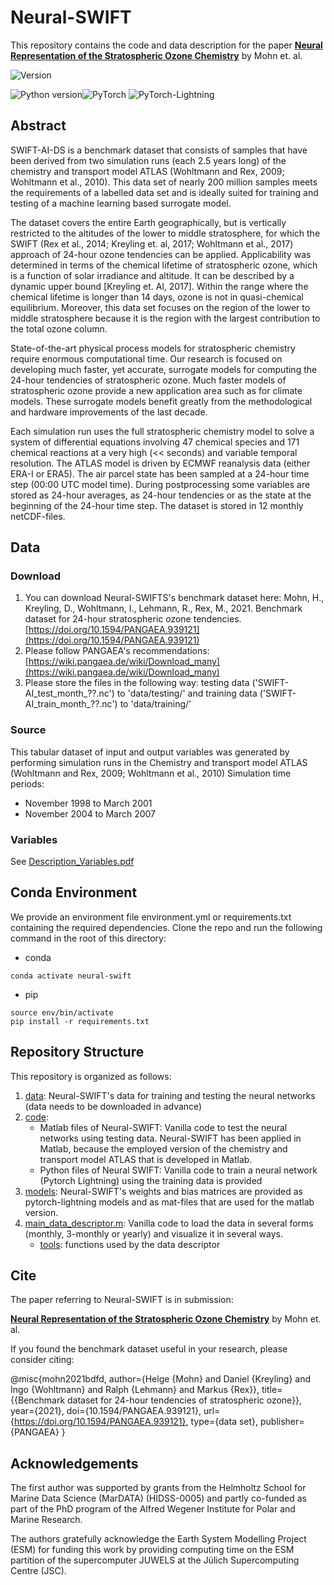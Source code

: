 # Neural-SWIFT

This repository contains the code and data description for the paper **[Neural Representation of the Stratospheric Ozone Chemistry](https://TBD)**  by Mohn et. al.

![Version](https://img.shields.io/badge/version-0.0.2-green)

![Python version](https://upload.wikimedia.org/wikipedia/commons/a/a5/Blue_Python_3.8_Shield_Badge.svg)![PyTorch](https://img.shields.io/badge/PyTorch-1.11.2-orange) ![PyTorch-Lightning](https://img.shields.io/badge/PyTorch--Lightning-1.6.3-orange)

## Abstract
SWIFT-AI-DS is a benchmark dataset that consists of samples that have been derived from two simulation runs (each 2.5 years long) of the chemistry and transport model ATLAS (Wohltmann and Rex, 2009; Wohltmann et al., 2010). This data set of nearly 200 million samples meets the requirements of a labelled data set and is ideally suited for training and testing of a machine learning based surrogate model. 

The dataset covers the entire Earth geographically, but is vertically restricted to the altitudes of the lower to middle stratosphere, for which the SWIFT (Rex et al., 2014; Kreyling et. al, 2017; Wohltmann et al., 2017) approach of 24-hour ozone tendencies can be applied. Applicability was determined in terms of the chemical lifetime of stratospheric ozone, which is a function of solar irradiance and altitude. It can be described by a dynamic upper bound [Kreyling et. Al, 2017]. Within the range where the chemical lifetime is longer than 14 days, ozone is not in quasi-chemical equilibrium. Moreover, this data set focuses on the region of the lower to middle stratosphere because it is the region with the largest contribution to the total ozone column.

State-of-the-art physical process models for stratospheric chemistry require enormous computational time. Our research is focused on developing much faster, yet accurate, surrogate models for computing the 24-hour tendencies of stratospheric ozone. Much faster models of stratospheric ozone provide a new application area such as for climate models. These surrogate models benefit greatly from the methodological and hardware improvements of the last decade. 

Each simulation run uses the full stratospheric chemistry model to solve a system of differential equations involving 47 chemical species and 171 chemical reactions at a very high (<< seconds) and variable temporal resolution. The ATLAS model is driven by ECMWF reanalysis data (either ERA-I or ERA5). The air parcel state has been sampled at a 24-hour time step (00:00 UTC model time). During postprocessing some variables are stored as 24-hour averages, as 24-hour tendencies or as the state at the beginning of the 24-hour time step. The dataset is stored in 12 monthly netCDF-files.

## Data
### Download
1. You can download Neural-SWIFTS's benchmark dataset here: Mohn, H., Kreyling, D., Wohltmann, I., Lehmann, R., Rex, M., 2021. Benchmark dataset for 24-hour stratospheric ozone tendencies. [https://doi.org/10.1594/PANGAEA.939121](https://doi.org/10.1594/PANGAEA.939121)
2. Please follow PANGAEA's recommendations: [https://wiki.pangaea.de/wiki/Download_many](https://wiki.pangaea.de/wiki/Download_many)
3. Please store the files in the following way: testing data ('SWIFT-AI_test_month_??.nc') to 'data/testing/' and training data ('SWIFT-AI_train_month_??.nc') to 'data/training/'
### Source
This tabular dataset of input and output variables was generated by performing simulation runs in the Chemistry and transport model ATLAS (Wohltmann and Rex, 2009; Wohltmann et al., 2010)
Simulation time periods:
- November 1998 to March 2001
- November 2004 to March 2007
### Variables
See [Description_Variables.pdf](https://github.com/helgemohn/SWIFT-AI-DS/tree/main/Description_Variables.pdf)

## Conda Environment
We provide an environment file environment.yml or requirements.txt containing the required dependencies. Clone the repo and run the following command in the root of this directory:

- conda
```conda create --name neural-swift --file requirements.txt --channel conda-forge
conda activate neural-swift
```
- pip
```python3 -m venv env
source env/bin/activate
pip install -r requirements.txt
```
## Repository Structure

This repository is organized as follows:

1. [data](https://github.com/helgemohn/SWIFT-AI-DS/tree/main/data): Neural-SWIFT's data for training and testing the neural networks (data needs to be downloaded in advance)
2. [code](https://github.com/helgemohn/SWIFT-AI-DS/tree/main/code):
   *  Matlab files of Neural-SWIFT: Vanilla code to test the neural networks using testing data. Neural-SWIFT has been applied in Matlab, because the employed version of the chemistry and transport model ATLAS that is developed in Matlab.
   *  Python files of Neural SWIFT: Vanilla code to train a neural network (Pytorch Lightning) using the training data is provided
3. [models](https://github.com/helgemohn/SWIFT-AI-DS/tree/main/models): Neural-SWIFT's weights and bias matrices are provided as pytorch-lightning models and as mat-files that are used for the matlab version.
4. [main_data_descriptor.m](https://github.com/helgemohn/SWIFT-AI-DS/tree/main/main_data_descriptor.m): Vanilla code to load the data in several forms (monthly, 3-monthly or yearly) and visualize it in several ways.
   * [tools](https://github.com/helgemohn/SWIFT-AI-DS/tree/main/tools): functions used by the data descriptor
  
## Cite
The paper referring to Neural-SWIFT is in submission:

**[Neural Representation of the Stratospheric Ozone Chemistry](https://TBD)**  by Mohn et. al.

If you found the benchmark dataset useful in your research, please consider citing:

@misc{mohn2021bdfd,
 author={Helge {Mohn} and Daniel {Kreyling} and Ingo {Wohltmann} and Ralph {Lehmann} and Markus {Rex}},
 title={{Benchmark dataset for 24-hour tendencies of stratospheric ozone}},
 year={2021},
 doi={10.1594/PANGAEA.939121},
 url={https://doi.org/10.1594/PANGAEA.939121},
 type={data set},
 publisher={PANGAEA}
}

## Acknowledgements

The first author was supported by grants from the Helmholtz School for Marine Data Science (MarDATA) (HIDSS-0005) and partly co-funded as part of the PhD program of the Alfred Wegener Institute for Polar and Marine Research.

The authors gratefully acknowledge the Earth System Modelling Project (ESM) for funding this work by providing computing time on the ESM partition of the supercomputer JUWELS at the Jülich Supercomputing Centre (JSC).
